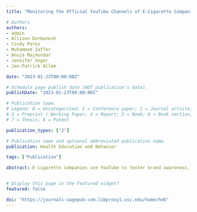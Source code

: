 ```yaml
---
title: "Monitoring the Official YouTube Channels of E-Cigarette Companies - A Thematic Analysis"

# Authors
authors:
- admin
- Allison Dormanesh
- Cindy Perez
- Muhammad Zaffer
- Anuja Majmundar
- Jennifer Unger
- Jon-Patrick Allem

date: "2023-01-23T00:00:00Z"

# Schedule page publish date (NOT publication's date).
publishDate: "2023-01-23T00:00:00Z"

# Publication type.
# Legend: 0 = Uncategorized; 1 = Conference paper; 2 = Journal article;
# 3 = Preprint / Working Paper; 4 = Report; 5 = Book; 6 = Book section;
# 7 = Thesis; 8 = Patent

publication_types: ["2"]

# Publication name and optional abbreviated publication name.
publication: Health Education and Behavior

tags: ["Publication"]

abstract: E-cigarette companies use YouTube to foster brand awareness, market their products, and interact with current and future tobacco users. However, research on the official YouTube channels of e-cigarette companies is limited. This study determined the themes of, and degree of user engagement with, videos posted to the official channels of e-cigarette companies on YouTube.


# Display this page in the Featured widget?
featured: false

doi: "https://journals-sagepub-com.libproxy1.usc.edu/home/heb"
---
```









